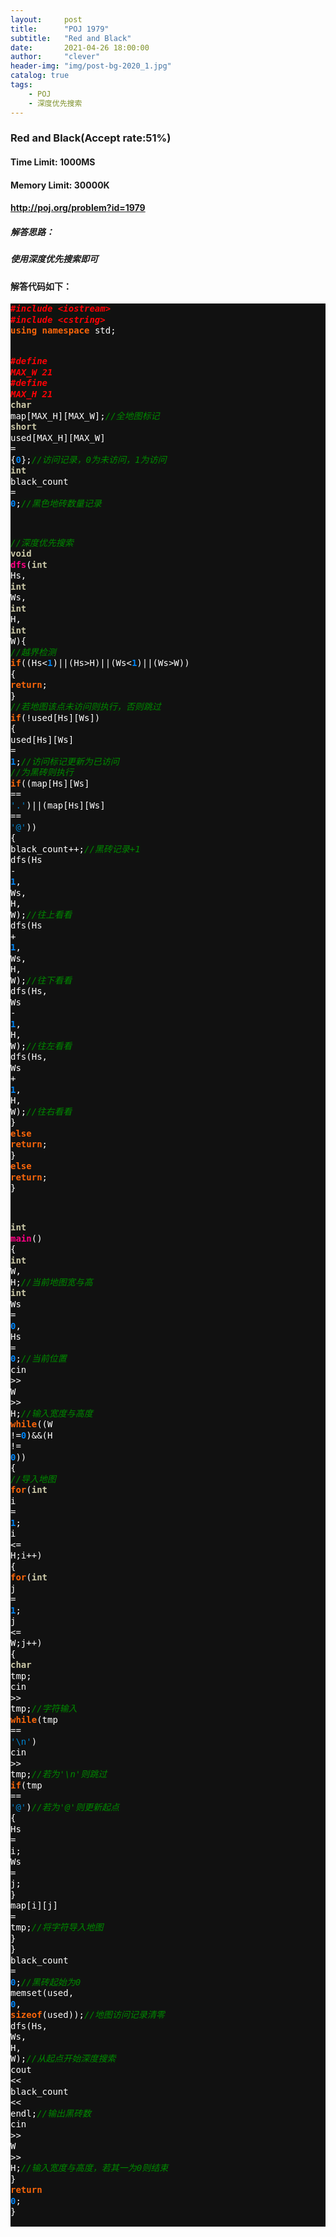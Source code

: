 ```yaml
---
layout:     post
title:      "POJ 1979"
subtitle:   "Red and Black"
date:       2021-04-26 18:00:00
author:     "clever"
header-img: "img/post-bg-2020_1.jpg"
catalog: true
tags:
    - POJ
    - 深度优先搜索
---
```


### Red and Black(Accept rate:51%)

#### Time Limit: 1000MS

#### Memory Limit: 30000K

#### http://poj.org/problem?id=1979

##### 解答思路：

##### 使用深度优先搜索即可

#### 解答代码如下：


<div class="highlight" style="background: #111111"><pre style="line-height: 125%"><span style="color: #ff0007; font-weight: bold; font-style: italic; background-color: #0f140f">#include &lt;iostream&gt;</span>
<span style="color: #ff0007; font-weight: bold; font-style: italic; background-color: #0f140f">#include &lt;cstring&gt;</span>
<span style="color: #fb660a; font-weight: bold">using</span> <span style="color: #fb660a; font-weight: bold">namespace</span> <span style="color: #ffffff">std;</span>

<span style="color: #ff0007; font-weight: bold; font-style: italic; background-color: #0f140f">#define MAX_W 21</span>
<span style="color: #ff0007; font-weight: bold; font-style: italic; background-color: #0f140f">#define MAX_H 21</span>
<span style="color: #cdcaa9; font-weight: bold">char</span> <span style="color: #ffffff">map[MAX_H][MAX_W];</span><span style="color: #008800; font-style: italic; background-color: #0f140f">//全地图标记</span>
<span style="color: #cdcaa9; font-weight: bold">short</span> <span style="color: #ffffff">used[MAX_H][MAX_W]</span> <span style="color: #ffffff">=</span> <span style="color: #ffffff">{</span><span style="color: #0086f7; font-weight: bold">0</span><span style="color: #ffffff">};</span><span style="color: #008800; font-style: italic; background-color: #0f140f">//访问记录，0为未访问，1为访问</span>
<span style="color: #cdcaa9; font-weight: bold">int</span> <span style="color: #ffffff">black_count</span> <span style="color: #ffffff">=</span> <span style="color: #0086f7; font-weight: bold">0</span><span style="color: #ffffff">;</span><span style="color: #008800; font-style: italic; background-color: #0f140f">//黑色地砖数量记录</span>

<span style="color: #008800; font-style: italic; background-color: #0f140f">//深度优先搜索</span>
<span style="color: #cdcaa9; font-weight: bold">void</span> <span style="color: #ff0086; font-weight: bold">dfs</span><span style="color: #ffffff">(</span><span style="color: #cdcaa9; font-weight: bold">int</span> <span style="color: #ffffff">Hs,</span> <span style="color: #cdcaa9; font-weight: bold">int</span> <span style="color: #ffffff">Ws,</span> <span style="color: #cdcaa9; font-weight: bold">int</span> <span style="color: #ffffff">H,</span> <span style="color: #cdcaa9; font-weight: bold">int</span> <span style="color: #ffffff">W){</span>
    <span style="color: #008800; font-style: italic; background-color: #0f140f">//越界检测</span>
    <span style="color: #fb660a; font-weight: bold">if</span><span style="color: #ffffff">((Hs&lt;</span><span style="color: #0086f7; font-weight: bold">1</span><span style="color: #ffffff">)||(Hs&gt;H)||(Ws&lt;</span><span style="color: #0086f7; font-weight: bold">1</span><span style="color: #ffffff">)||(Ws&gt;W))</span>
    <span style="color: #ffffff">{</span>
        <span style="color: #fb660a; font-weight: bold">return</span><span style="color: #ffffff">;</span>
    <span style="color: #ffffff">}</span>
    <span style="color: #008800; font-style: italic; background-color: #0f140f">//若地图该点未访问则执行，否则跳过</span>
    <span style="color: #fb660a; font-weight: bold">if</span><span style="color: #ffffff">(!used[Hs][Ws])</span>
    <span style="color: #ffffff">{</span>
        <span style="color: #ffffff">used[Hs][Ws]</span> <span style="color: #ffffff">=</span> <span style="color: #0086f7; font-weight: bold">1</span><span style="color: #ffffff">;</span><span style="color: #008800; font-style: italic; background-color: #0f140f">//访问标记更新为已访问</span>
        <span style="color: #008800; font-style: italic; background-color: #0f140f">//为黑砖则执行</span>
        <span style="color: #fb660a; font-weight: bold">if</span><span style="color: #ffffff">((map[Hs][Ws]</span> <span style="color: #ffffff">==</span> <span style="color: #0086d2">&#39;.&#39;</span><span style="color: #ffffff">)||(map[Hs][Ws]</span> <span style="color: #ffffff">==</span> <span style="color: #0086d2">&#39;@&#39;</span><span style="color: #ffffff">))</span>
        <span style="color: #ffffff">{</span>
            <span style="color: #ffffff">black_count++;</span><span style="color: #008800; font-style: italic; background-color: #0f140f">//黑砖记录+1</span>
            <span style="color: #ffffff">dfs(Hs</span> <span style="color: #ffffff">-</span> <span style="color: #0086f7; font-weight: bold">1</span><span style="color: #ffffff">,</span> <span style="color: #ffffff">Ws,</span> <span style="color: #ffffff">H,</span> <span style="color: #ffffff">W);</span><span style="color: #008800; font-style: italic; background-color: #0f140f">//往上看看</span>
            <span style="color: #ffffff">dfs(Hs</span> <span style="color: #ffffff">+</span> <span style="color: #0086f7; font-weight: bold">1</span><span style="color: #ffffff">,</span> <span style="color: #ffffff">Ws,</span> <span style="color: #ffffff">H,</span> <span style="color: #ffffff">W);</span><span style="color: #008800; font-style: italic; background-color: #0f140f">//往下看看</span>
            <span style="color: #ffffff">dfs(Hs,</span> <span style="color: #ffffff">Ws</span> <span style="color: #ffffff">-</span> <span style="color: #0086f7; font-weight: bold">1</span><span style="color: #ffffff">,</span> <span style="color: #ffffff">H,</span> <span style="color: #ffffff">W);</span><span style="color: #008800; font-style: italic; background-color: #0f140f">//往左看看</span>
            <span style="color: #ffffff">dfs(Hs,</span> <span style="color: #ffffff">Ws</span> <span style="color: #ffffff">+</span> <span style="color: #0086f7; font-weight: bold">1</span><span style="color: #ffffff">,</span> <span style="color: #ffffff">H,</span> <span style="color: #ffffff">W);</span><span style="color: #008800; font-style: italic; background-color: #0f140f">//往右看看</span>
        <span style="color: #ffffff">}</span>
        <span style="color: #fb660a; font-weight: bold">else</span>
            <span style="color: #fb660a; font-weight: bold">return</span><span style="color: #ffffff">;</span>
    <span style="color: #ffffff">}</span>
    <span style="color: #fb660a; font-weight: bold">else</span>
        <span style="color: #fb660a; font-weight: bold">return</span><span style="color: #ffffff">;</span>
<span style="color: #ffffff">}</span>

<span style="color: #cdcaa9; font-weight: bold">int</span> <span style="color: #ff0086; font-weight: bold">main</span><span style="color: #ffffff">()</span>
<span style="color: #ffffff">{</span>
    <span style="color: #cdcaa9; font-weight: bold">int</span> <span style="color: #ffffff">W,</span> <span style="color: #ffffff">H;</span><span style="color: #008800; font-style: italic; background-color: #0f140f">//当前地图宽与高</span>
    <span style="color: #cdcaa9; font-weight: bold">int</span> <span style="color: #ffffff">Ws</span> <span style="color: #ffffff">=</span> <span style="color: #0086f7; font-weight: bold">0</span><span style="color: #ffffff">,</span> <span style="color: #ffffff">Hs</span> <span style="color: #ffffff">=</span> <span style="color: #0086f7; font-weight: bold">0</span><span style="color: #ffffff">;</span><span style="color: #008800; font-style: italic; background-color: #0f140f">//当前位置</span>
    <span style="color: #ffffff">cin</span> <span style="color: #ffffff">&gt;&gt;</span> <span style="color: #ffffff">W</span> <span style="color: #ffffff">&gt;&gt;</span> <span style="color: #ffffff">H;</span><span style="color: #008800; font-style: italic; background-color: #0f140f">//输入宽度与高度</span>
    <span style="color: #fb660a; font-weight: bold">while</span><span style="color: #ffffff">((W</span> <span style="color: #ffffff">!=</span><span style="color: #0086f7; font-weight: bold">0</span><span style="color: #ffffff">)&amp;&amp;(H</span> <span style="color: #ffffff">!=</span> <span style="color: #0086f7; font-weight: bold">0</span><span style="color: #ffffff">))</span>
    <span style="color: #ffffff">{</span>
        <span style="color: #008800; font-style: italic; background-color: #0f140f">//导入地图</span>
        <span style="color: #fb660a; font-weight: bold">for</span><span style="color: #ffffff">(</span><span style="color: #cdcaa9; font-weight: bold">int</span> <span style="color: #ffffff">i</span> <span style="color: #ffffff">=</span> <span style="color: #0086f7; font-weight: bold">1</span><span style="color: #ffffff">;</span> <span style="color: #ffffff">i</span> <span style="color: #ffffff">&lt;=</span> <span style="color: #ffffff">H;i++)</span>
        <span style="color: #ffffff">{</span>
            <span style="color: #fb660a; font-weight: bold">for</span><span style="color: #ffffff">(</span><span style="color: #cdcaa9; font-weight: bold">int</span> <span style="color: #ffffff">j</span> <span style="color: #ffffff">=</span> <span style="color: #0086f7; font-weight: bold">1</span><span style="color: #ffffff">;</span> <span style="color: #ffffff">j</span> <span style="color: #ffffff">&lt;=</span> <span style="color: #ffffff">W;j++)</span>
            <span style="color: #ffffff">{</span>
                <span style="color: #cdcaa9; font-weight: bold">char</span> <span style="color: #ffffff">tmp;</span>
                <span style="color: #ffffff">cin</span> <span style="color: #ffffff">&gt;&gt;</span> <span style="color: #ffffff">tmp;</span><span style="color: #008800; font-style: italic; background-color: #0f140f">//字符输入</span>
                <span style="color: #fb660a; font-weight: bold">while</span><span style="color: #ffffff">(tmp</span> <span style="color: #ffffff">==</span> <span style="color: #0086d2">&#39;\n&#39;</span><span style="color: #ffffff">)</span>
                    <span style="color: #ffffff">cin</span> <span style="color: #ffffff">&gt;&gt;</span> <span style="color: #ffffff">tmp;</span><span style="color: #008800; font-style: italic; background-color: #0f140f">//若为&#39;\n&#39;则跳过</span>
                <span style="color: #fb660a; font-weight: bold">if</span><span style="color: #ffffff">(tmp</span> <span style="color: #ffffff">==</span> <span style="color: #0086d2">&#39;@&#39;</span><span style="color: #ffffff">)</span><span style="color: #008800; font-style: italic; background-color: #0f140f">//若为&#39;@&#39;则更新起点</span>
                <span style="color: #ffffff">{</span>
                    <span style="color: #ffffff">Hs</span> <span style="color: #ffffff">=</span> <span style="color: #ffffff">i;</span>
                    <span style="color: #ffffff">Ws</span> <span style="color: #ffffff">=</span> <span style="color: #ffffff">j;</span>
                <span style="color: #ffffff">}</span>
                <span style="color: #ffffff">map[i][j]</span> <span style="color: #ffffff">=</span> <span style="color: #ffffff">tmp;</span><span style="color: #008800; font-style: italic; background-color: #0f140f">//将字符导入地图</span>
            <span style="color: #ffffff">}</span>
        <span style="color: #ffffff">}</span>
        <span style="color: #ffffff">black_count</span> <span style="color: #ffffff">=</span> <span style="color: #0086f7; font-weight: bold">0</span><span style="color: #ffffff">;</span><span style="color: #008800; font-style: italic; background-color: #0f140f">//黑砖起始为0</span>
        <span style="color: #ffffff">memset(used,</span> <span style="color: #0086f7; font-weight: bold">0</span><span style="color: #ffffff">,</span> <span style="color: #fb660a; font-weight: bold">sizeof</span><span style="color: #ffffff">(used));</span><span style="color: #008800; font-style: italic; background-color: #0f140f">//地图访问记录清零</span>
        <span style="color: #ffffff">dfs(Hs,</span> <span style="color: #ffffff">Ws,</span> <span style="color: #ffffff">H,</span> <span style="color: #ffffff">W);</span><span style="color: #008800; font-style: italic; background-color: #0f140f">//从起点开始深度搜索</span>
        <span style="color: #ffffff">cout</span> <span style="color: #ffffff">&lt;&lt;</span> <span style="color: #ffffff">black_count</span> <span style="color: #ffffff">&lt;&lt;</span> <span style="color: #ffffff">endl;</span><span style="color: #008800; font-style: italic; background-color: #0f140f">//输出黑砖数</span>
        <span style="color: #ffffff">cin</span> <span style="color: #ffffff">&gt;&gt;</span> <span style="color: #ffffff">W</span> <span style="color: #ffffff">&gt;&gt;</span> <span style="color: #ffffff">H;</span><span style="color: #008800; font-style: italic; background-color: #0f140f">//输入宽度与高度，若其一为0则结束</span>
    <span style="color: #ffffff">}</span>
    <span style="color: #fb660a; font-weight: bold">return</span> <span style="color: #0086f7; font-weight: bold">0</span><span style="color: #ffffff">;</span>
<span style="color: #ffffff">}</span>
</pre></div>

